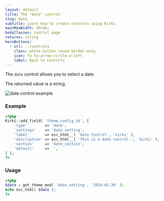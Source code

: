 ```yaml
---
layout: default
title: The "date" control
slug: date
subtitle: Learn how to create controls using Kirki
mainMaxWidth: 50rem;
bodyClasses: control page
returns: string
heroButtons:
  - url: ../controls
    class: white button round border-only
    icon: fa fa-arrow-circle-o-left
    label: Back to Controls
---
```


The `date` control allows you to select a date.

The returned value is a string.

<img src="https://raw.githubusercontent.com/aristath/kirki/master/docs/assets/images/date.png" alt="date control example" style="max-width:300px;">

### Example

```php
<?php
Kirki::add_field( 'theme_config_id', [
	'type'        => 'date',
	'settings'    => 'date_setting',
	'label'       => esc_html__( 'Date Control', 'kirki' ),
	'description' => esc_html__( 'This is a date control.', 'kirki' ),
	'section'     => 'date_section',
	'default'     => '',
] );
?>
```

### Usage

```php
<?php
$date = get_theme_mod( 'date_setting', '2019-01-30' );
echo esc_html( $date );
?>
```
